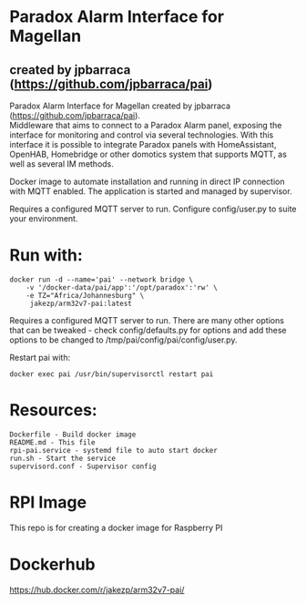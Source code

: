 # Paradox Alarm Interface for Magellan
## created by jpbarraca (https://github.com/jpbarraca/pai)

Paradox Alarm Interface for Magellan created by jpbarraca (https://github.com/jpbarraca/pai).<br> Middleware that aims to connect to a Paradox Alarm panel, exposing the interface for monitoring and control via several technologies. With this interface it is possible to integrate Paradox panels with HomeAssistant, OpenHAB, Homebridge or other domotics system that supports MQTT, as well as several IM methods.
<p>
Docker image to automate installation and running in direct IP connection with MQTT enabled. The application is started and managed by supervisor.
<p>
Requires a configured MQTT server to run. Configure config/user.py to suite your environment.

# Run with:
```
docker run -d --name='pai' --network bridge \
    -v '/docker-data/pai/app':'/opt/paradox':'rw' \
    -e TZ="Africa/Johannesburg" \
     jakezp/arm32v7-pai:latest
```
<p>
Requires a configured MQTT server to run. There are many other options that can be tweaked - check config/defaults.py for options and add these options to be changed to /tmp/pai/config/pai/config/user.py. 
<p>
Restart pai with:

```
docker exec pai /usr/bin/supervisorctl restart pai
```

# Resources:
    Dockerfile - Build docker image
    README.md - This file
    rpi-pai.service - systemd file to auto start docker
    run.sh - Start the service
    supervisord.conf - Supervisor config
<p>
    
# RPI Image
This repo is for creating a docker image for Raspberry PI
    
# Dockerhub
https://hub.docker.com/r/jakezp/arm32v7-pai/

